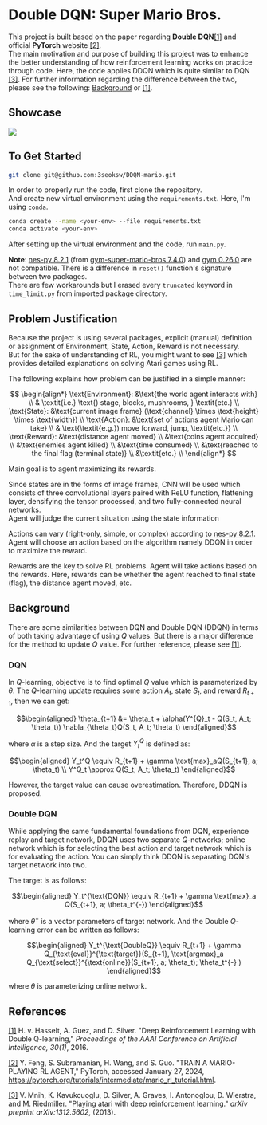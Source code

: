 # Double DQN: Super Mario Bros.

This project is built based on the paper regarding <b>Double DQN</b>[[1]](#1)
and official **PyTorch** website [[2]](#2).<br>
The main motivation and purpose of building this project was to enhance the better understanding of how reinforcement learning works on practice through code.
Here, the code applies DDQN which is quite similar to DQN [[3]](#3).
For further information regarding the difference between the two, please see the following: [Background](#background) or [[1]](#1).

## Showcase

<img src="videos/mario_1_1_showcase.gif">

## To Get Started

```zsh
git clone git@github.com:3seoksw/DDQN-mario.git
```

In order to properly run the code, first clone the repository.<br>
And create new virtual environment using the `requirements.txt`. Here, I'm using `conda`.<br>

```zsh
conda create --name <your-env> --file requirements.txt
conda activate <your-env>
```

After setting up the virtual environment and the code, run `main.py`.<br>

**Note**: [nes-py 8.2.1](https://pypi.org/project/nes-py/) (from [gym-super-mario-bros 7.4.0](https://pypi.org/project/gym-super-mario-bros/)) and
[gym 0.26.0](https://gymnasium.farama.org/content/migration-guide/) are not compatible.
There is a difference in `reset()` function's signature between two packages.<br>
There are few workarounds but I erased every `truncated` keyword in `time_limit.py` from imported package directory.

## Problem Justification

Because the project is using several packages, explicit (manual) definition or assignment of
$\text{Environment, State, Action, Reward}$ is not necessary.<br>
But for the sake of understanding of RL, you might want to see [[3]](#3) which provides detailed explanations on solving Atari games using RL.<br>

The following explains how problem can be justified in a simple manner:

$$
\begin{align*}
    \text{Environment}: &\text{the world agent interacts with} \\
    & \textit{i.e.} \text{) stage, blocks, mushrooms, } \textit{etc.} \\
    \text{State}: &\text{current image frame} (\text{channel} \times \text{height} \times \text{width}) \\
    \text{Action}: &\text{set of actions agent Mario can take} \\
    & \text{\textit{e.g.}) move forward, jump, \textit{etc.}} \\
    \text{Reward}: &\text{distance agent moved} \\
    &\text{coins agent acquired} \\
    &\text{enemies agent killed} \\
    &\text{time consumed} \\
    &\text{reached to the final flag (terminal state)} \\
    &\textit{etc.} \\
\end{align*}
$$

Main goal is to agent maximizing its rewards.

Since states are in the forms of image frames, CNN will be used which consists of three convolutional layers paired with ReLU function, flattening layer, densifying the tensor processed, and two fully-connected neural networks.<br>
Agent will judge the current situation using the state information

Actions can vary (right-only, simple, or complex) according to [nes-py 8.2.1](https://pypi.org/project/nes-py/).
Agent will choose an action based on the algorithm namely DDQN in order to maximize the reward.

Rewards are the key to solve RL problems. Agent will take actions based on the rewards.
Here, rewards can be whether the agent reached to final state (flag), the distance agent moved, etc.

## Background

There are some similarities between DQN and Double DQN (DDQN) in terms of both taking advantage of using $Q$ values.
But there is a major difference for the method to update $Q$ value.
For further reference, please see [[1]](#1).

### DQN

In $Q$-learning, objective is to find optimal $Q$ value which is parameterized by $\theta$.
The $Q$-learning update requires some action $A_t$, state $S_t$, and reward $R_{t+1}$,
then we can get:

```math
\begin{aligned}
    \theta_{t+1} &= \theta_t + \alpha(Y^{Q}_t - Q(S_t, A_t; \theta_t))
    \nabla_{\theta_t}Q(S_t, A_t; \theta_t)
\end{aligned}
```

where $\alpha$ is a step size. And the target $Y_t^Q$ is defined as:

```math
\begin{aligned}
    Y_t^Q \equiv R_{t+1} + \gamma \text{max}_aQ(S_{t+1}, a; \theta_t) \\
    Y^Q_t \approx Q(S_t, A_t; \theta_t)
\end{aligned}
```

However, the target value can cause overestimation. Therefore, DDQN is proposed.

### Double DQN

While applying the same fundamental foundations from DQN, experience replay and target network, DDQN uses two separate $Q$-networks;
online network which is for selecting the best action
and target network which is for evaluating the action.
You can simply think DDQN is separating DQN's target network into two.

The target is as follows:

```math
\begin{aligned}
    Y_t^{\text{DQN}} \equiv R_{t+1} + \gamma \text{max}_a Q(S_{t+1}, a; \theta_t^{-})
\end{aligned}
```

where $\theta^{-}$ is a vector parameters of target network. And the Double $Q$-learning error can be written as follows:

```math
\begin{aligned}
    Y_t^{\text{DoubleQ}} \equiv R_{t+1} + \gamma Q_{\text{eval}}^{\text{target}}(S_{t+1},
    \text{argmax}_a Q_{\text{select}}^{\text{online}}(S_{t+1}, a; \theta_t); \theta_t^{-}
)
\end{aligned}
```

where $\theta$ is parameterizing online network.

## References

<a id="1" href="https://ojs.aaai.org/index.php/AAAI/article/view/10295">[1]</a>
H. v. Hasselt, A. Guez, and D. Silver. "Deep Reinforcement Learning with Double Q-learning,"
<i>Proceedings of the AAAI Conference on Artificial Intelligence, 30(1)</i>, 2016.

<a id="2" href="https://pytorch.org/tutorials/intermediate/mario_rl_tutorial.html">[2]</a>
Y. Feng, S. Subramanian, H. Wang, and S. Guo. "TRAIN A MARIO-PLAYING RL AGENT,"
PyTorch, accessed January 27, 2024,
https://pytorch.org/tutorials/intermediate/mario_rl_tutorial.html.

<a id="3" href="https://arxiv.org/abs/1312.5602">[3]</a>
V. Mnih, K. Kavukcuoglu, D. Silver, A. Graves, I. Antonoglou, D. Wierstra, and M. Riedmiller.
"Playing atari with deep reinforcement learning."
<i>arXiv preprint arXiv:1312.5602</i>, (2013).
